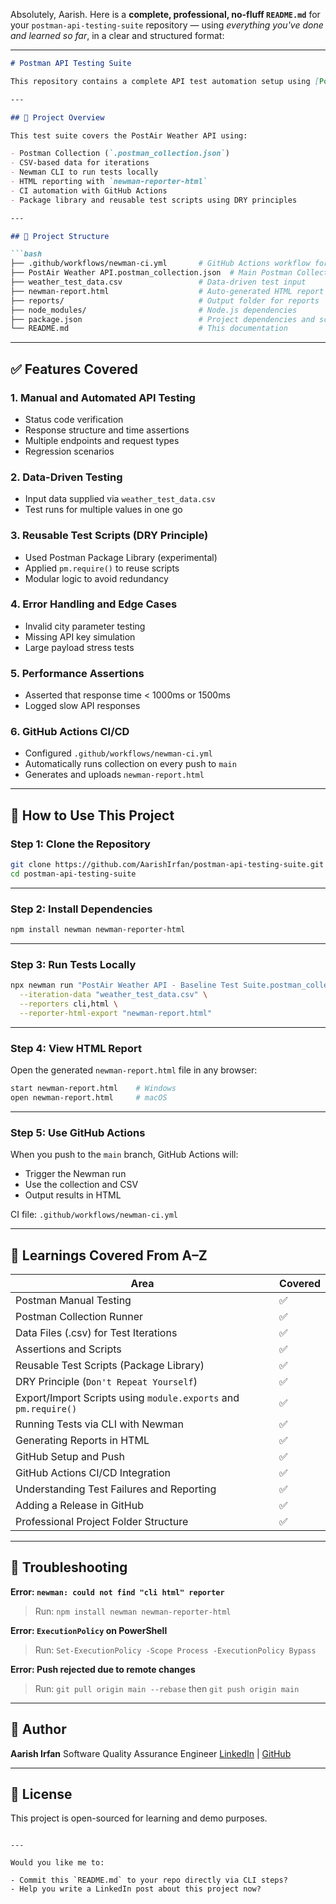 Absolutely, Aarish. Here is a **complete, professional, no-fluff `README.md`** for your `postman-api-testing-suite` repository — using *everything you've done and learned so far*, in a clear and structured format:

---

````markdown
# Postman API Testing Suite

This repository contains a complete API test automation setup using [Postman](https://www.postman.com/), [Newman](https://www.npmjs.com/package/newman), data-driven testing, HTML reporting, and CI/CD integration via GitHub Actions.

---

## 📌 Project Overview

This test suite covers the PostAir Weather API using:

- Postman Collection (`.postman_collection.json`)
- CSV-based data for iterations
- Newman CLI to run tests locally
- HTML reporting with `newman-reporter-html`
- CI automation with GitHub Actions
- Package library and reusable test scripts using DRY principles

---

## 📂 Project Structure

```bash
├── .github/workflows/newman-ci.yml       # GitHub Actions workflow for CI
├── PostAir Weather API.postman_collection.json  # Main Postman Collection
├── weather_test_data.csv                 # Data-driven test input
├── newman-report.html                    # Auto-generated HTML report
├── reports/                              # Output folder for reports
├── node_modules/                         # Node.js dependencies
├── package.json                          # Project dependencies and scripts
└── README.md                             # This documentation
````

---

## ✅ Features Covered

### 1. **Manual and Automated API Testing**

* Status code verification
* Response structure and time assertions
* Multiple endpoints and request types
* Regression scenarios

### 2. **Data-Driven Testing**

* Input data supplied via `weather_test_data.csv`
* Test runs for multiple values in one go

### 3. **Reusable Test Scripts (DRY Principle)**

* Used Postman Package Library (experimental)
* Applied `pm.require()` to reuse scripts
* Modular logic to avoid redundancy

### 4. **Error Handling and Edge Cases**

* Invalid city parameter testing
* Missing API key simulation
* Large payload stress tests

### 5. **Performance Assertions**

* Asserted that response time < 1000ms or 1500ms
* Logged slow API responses

### 6. **GitHub Actions CI/CD**

* Configured `.github/workflows/newman-ci.yml`
* Automatically runs collection on every push to `main`
* Generates and uploads `newman-report.html`

---

## 🚀 How to Use This Project

### Step 1: Clone the Repository

```bash
git clone https://github.com/AarishIrfan/postman-api-testing-suite.git
cd postman-api-testing-suite
```

---

### Step 2: Install Dependencies

```bash
npm install newman newman-reporter-html
```

---

### Step 3: Run Tests Locally

```bash
npx newman run "PostAir Weather API - Baseline Test Suite.postman_collection.json" \
  --iteration-data "weather_test_data.csv" \
  --reporters cli,html \
  --reporter-html-export "newman-report.html"
```

---

### Step 4: View HTML Report

Open the generated `newman-report.html` file in any browser:

```bash
start newman-report.html    # Windows
open newman-report.html     # macOS
```

---

### Step 5: Use GitHub Actions

When you push to the `main` branch, GitHub Actions will:

* Trigger the Newman run
* Use the collection and CSV
* Output results in HTML

CI file: `.github/workflows/newman-ci.yml`

---

## 🔁 Learnings Covered From A–Z

| Area                                                            | Covered |
| --------------------------------------------------------------- | ------- |
| Postman Manual Testing                                          | ✅       |
| Postman Collection Runner                                       | ✅       |
| Data Files (.csv) for Test Iterations                           | ✅       |
| Assertions and Scripts                                          | ✅       |
| Reusable Test Scripts (Package Library)                         | ✅       |
| DRY Principle (`Don't Repeat Yourself`)                         | ✅       |
| Export/Import Scripts using `module.exports` and `pm.require()` | ✅       |
| Running Tests via CLI with Newman                               | ✅       |
| Generating Reports in HTML                                      | ✅       |
| GitHub Setup and Push                                           | ✅       |
| GitHub Actions CI/CD Integration                                | ✅       |
| Understanding Test Failures and Reporting                       | ✅       |
| Adding a Release in GitHub                                      | ✅       |
| Professional Project Folder Structure                           | ✅       |

---

## 🔧 Troubleshooting

**Error: `newman: could not find "cli html" reporter`**

> Run: `npm install newman newman-reporter-html`

**Error: `ExecutionPolicy` on PowerShell**

> Run: `Set-ExecutionPolicy -Scope Process -ExecutionPolicy Bypass`

**Error: Push rejected due to remote changes**

> Run: `git pull origin main --rebase` then `git push origin main`

---

## 👤 Author

**Aarish Irfan**
Software Quality Assurance Engineer
[LinkedIn](https://www.linkedin.com/in/aarishirfan) | [GitHub](https://github.com/AarishIrfan)

---

## 📄 License

This project is open-sourced for learning and demo purposes.

```

---

Would you like me to:

- Commit this `README.md` to your repo directly via CLI steps?
- Help you write a LinkedIn post about this project now?
```
